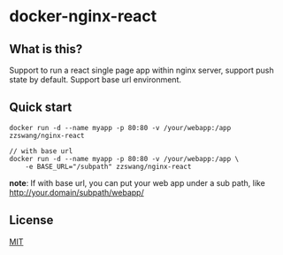 docker-nginx-react
=======

## What is this?

Support to run a react single page app within nginx server, support push state by default. Support base url environment.

## Quick start

```
docker run -d --name myapp -p 80:80 -v /your/webapp:/app zzswang/nginx-react

// with base url
docker run -d --name myapp -p 80:80 -v /your/webapp:/app \ 
    -e BASE_URL="/subpath" zzswang/nginx-react
```

**note**: If with base url, you can put your web app under a sub path, like http://your.domain/subpath/webapp/


## License

[MIT](LICENSE.txt)